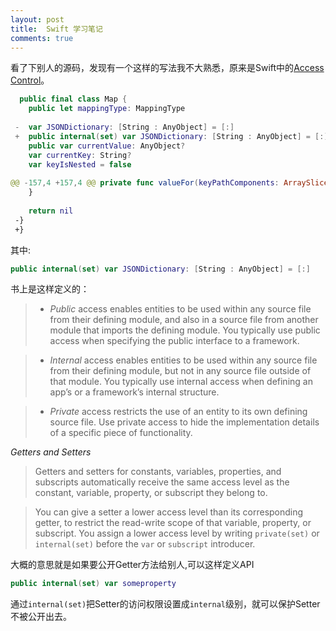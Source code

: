 ```yaml
---
layout: post
title:  Swift 学习笔记
comments: true
---
```


看了下别人的源码，发现有一个这样的写法我不大熟悉，原来是Swift中的[Access Control](https://developer.apple.com/library/ios/documentation/Swift/Conceptual/Swift_Programming_Language/AccessControl.html)。


```swift
  public final class Map {
  	public let mappingType: MappingType
  	
 -	var JSONDictionary: [String : AnyObject] = [:]
 +	public internal(set) var JSONDictionary: [String : AnyObject] = [:]
  	public var currentValue: AnyObject?
  	var currentKey: String?
  	var keyIsNested = false
 
@@ -157,4 +157,4 @@ private func valueFor(keyPathComponents: ArraySlice<String>, dictionary: [AnyObj
  	}
  	
  	return nil
 -}  
 +}
```
 
 其中:
 ```swift
 public internal(set) var JSONDictionary: [String : AnyObject] = [:]
 ```
 
 书上是这样定义的：
 
>+ *Public* access enables entities to be used within any source file from their defining module, and also in a source file from another module that imports the defining module. You typically use public access when specifying the public interface to a framework.

>+ *Internal* access enables entities to be used within any source file from their defining module, but not in any source file outside of that module. You typically use internal access when defining an app’s or a framework’s internal structure.

>+ *Private* access restricts the use of an entity to its own defining source file. Use private access to hide the implementation details of a specific piece of functionality.

*Getters and Setters*

>Getters and setters for constants, variables, properties, and subscripts automatically receive the same access level as the constant, variable, property, or subscript they belong to.

>You can give a setter a lower access level than its corresponding getter, to restrict the read-write scope of that variable, property, or subscript. You assign a lower access level by writing `private(set)` or `internal(set)` before the `var` or `subscript` introducer.


大概的意思就是如果要公开Getter方法给别人,可以这样定义API 
```swift
public internal(set) var someproperty
```

通过`internal(set)`把Setter的访问权限设置成`internal`级别，就可以保护Setter 不被公开出去。
